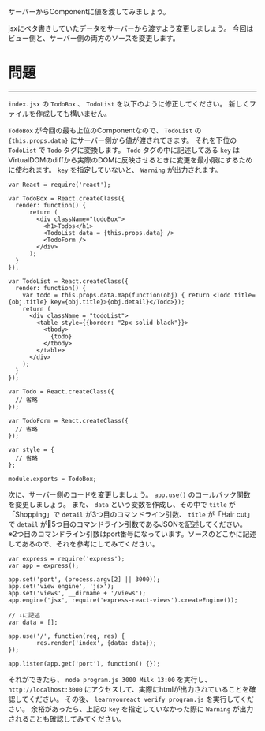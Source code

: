 サーバーからComponentに値を渡してみましょう。

jsxにベタ書きしていたデータをサーバーから渡すよう変更しましょう。
今回はビュー側と、サーバー側の両方のソースを変更します。

# 問題
---

`index.jsx` の `TodoBox` 、 `TodoList` を以下のように修正してください。
新しくファイルを作成しても構いません。

`TodoBox` が今回の最も上位のComponentなので、 `TodoList` の `{this.props.data}` にサーバー側から値が渡されてきます。
それを下位の `TodoList` で `Todo` タグに変換します。
`Todo` タグの中に記述してある `key` はVirtualDOMのdiffから実際のDOMに反映させるときに変更を最小限にするために使われます。
`key` を指定していないと、 `Warning` が出力されます。


```
var React = require('react');

var TodoBox = React.createClass({
  render: function() {
      return (
        <div className="todoBox">
          <h1>Todos</h1>
          <TodoList data = {this.props.data} />
          <TodoForm />
        </div>
      );
  }
});

var TodoList = React.createClass({
  render: function() {
    var todo = this.props.data.map(function(obj) { return <Todo title={obj.title} key={obj.title}>{obj.detail}</Todo>});
    return (
      <div className = "todoList">
        <table style={{border: "2px solid black"}}>
          <tbody>
            {todo}    
          </tbody>
        </table>
      </div>    
    );
  }
});

var Todo = React.createClass({
  // 省略
});

var TodoForm = React.createClass({
  // 省略
});

var style = {
  // 省略
};

module.exports = TodoBox;
```

次に、サーバー側のコードを変更しましょう。
`app.use()` のコールバック関数を変更しましょう。
また、 `data` という変数を作成し、その中で `title` が「Shopping」で `detail` が3つ目のコマンドライン引数、 `title` が「Hair cut」で `detail` が5つ目のコマンドライン引数であるJSONを記述してください。
※2つ目のコマンドライン引数はport番号になっています。ソースのどこかに記述してあるので、それを参考にしてみてください。


```
var express = require('express');
var app = express();

app.set('port', (process.argv[2] || 3000));
app.set('view engine', 'jsx');
app.set('views', __dirname + '/views'); 
app.engine('jsx', require('express-react-views').createEngine());

// ↓に記述
var data = [];

app.use('/', function(req, res) {
        res.render('index', {data: data});
});

app.listen(app.get('port'), function() {});

```

それができたら、 `node program.js 3000 Milk 13:00` を実行し、 `http://localhost:3000` にアクセスして、実際にhtmlが出力されていることを確認してください。
その後、 `learnyoureact verify program.js` を実行してください。
余裕があったら、上記の `key` を指定していなかった際に `Warning` が出力されることも確認してみてください。
